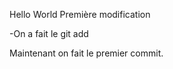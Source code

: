 Hello World
Première modification

-On a fait le git add 

Maintenant on fait le premier commit.




